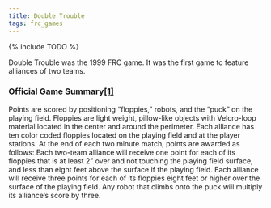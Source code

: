 ```yaml
---
title: Double Trouble
tags: frc_games
---
```

{% include TODO %}

Double Trouble was the 1999 FRC game. It was the first game to feature alliances of two teams.

### Official Game Summary[[1]](https://web.archive.org/web/20150316194933/http://www3.usfirst.org/sites/default/files/uploadedFiles/Who/FIRST_History/FRC_Game_Summaries_Photos.pdf "https://web.archive.org/web/20150316194933/http://www3.usfirst.org/sites/default/files/uploadedFiles/Who/FIRST_History/FRC_Game_Summaries_Photos.pdf")
Points are scored by positioning “floppies,” robots, and the “puck” on the playing field. Floppies are light weight, pillow-like objects with Velcro-loop material located in the center and around the perimeter. Each alliance has ten color coded floppies located on the playing field and at the player stations. At the end of each two minute match, points are awarded as follows: Each two-team alliance will receive one point for each of its floppies that is at least 2” over and not touching the playing field surface, and less than eight feet above the surface if the playing field. Each alliance will receive three points for each of its floppies eight feet or higher over the surface of the playing field. Any robot that climbs onto the puck will multiply its alliance’s score by three. 
